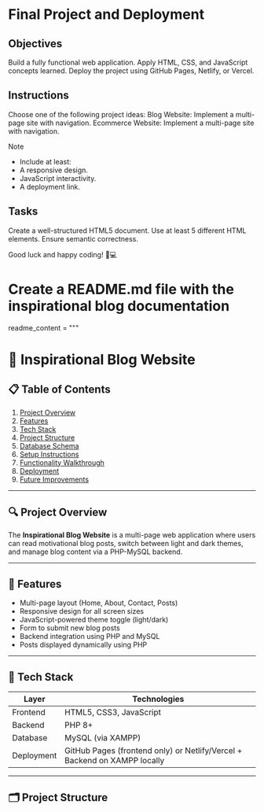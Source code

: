 # Final Project and Deployment

## Objectives
Build a fully functional web application.
Apply HTML, CSS, and JavaScript concepts learned.
Deploy the project using GitHub Pages, Netlify, or Vercel.

## Instructions
Choose one of the following project ideas:
Blog Website: Implement a multi-page site with navigation.
Ecommerce Website: Implement a multi-page site with navigation.

>[!NOTE]
> - Include at least:
> - A responsive design.
> - JavaScript interactivity.
> - A deployment link.

## Tasks

Create a well-structured HTML5 document.
Use at least 5 different HTML elements.
Ensure semantic correctness.

Good luck and happy coding! 🚀💻


# Create a README.md file with the inspirational blog documentation

readme_content = """
# 🌟 Inspirational Blog Website

## 📋 Table of Contents
1. [Project Overview](#project-overview)  
2. [Features](#features)  
3. [Tech Stack](#tech-stack)  
4. [Project Structure](#project-structure)  
5. [Database Schema](#database-schema)  
6. [Setup Instructions](#setup-instructions)  
7. [Functionality Walkthrough](#functionality-walkthrough)  
8. [Deployment](#deployment)  
9. [Future Improvements](#future-improvements)

---

## 🔍 Project Overview
The **Inspirational Blog Website** is a multi-page web application where users can read motivational blog posts, switch between light and dark themes, and manage blog content via a PHP-MySQL backend.

---

## 🚀 Features
- Multi-page layout (Home, About, Contact, Posts)
- Responsive design for all screen sizes
- JavaScript-powered theme toggle (light/dark)
- Form to submit new blog posts
- Backend integration using PHP and MySQL
- Posts displayed dynamically using PHP

---

## 🧰 Tech Stack
| Layer | Technologies |
|-------|--------------|
| Frontend | HTML5, CSS3, JavaScript |
| Backend | PHP 8+ |
| Database | MySQL (via XAMPP) |
| Deployment | GitHub Pages (frontend only) or Netlify/Vercel + Backend on XAMPP locally |

---

## 🗂️ Project Structure

